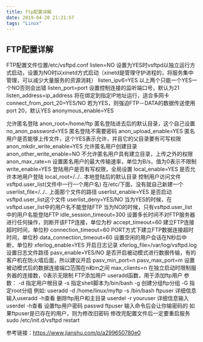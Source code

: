 ```yaml
---
title: ftp配置详解
date: 2019-04-20 21:21:57
tags: "Linux"
---
```

## FTP配置详解
FTP配置文件位置/etc/vsftpd.conf
listen=NO
设置为YES时vsftpd以独立运行方式启动，设置为NO时以xinetd方式启动（xinetd是管理守护进程的，将服务集中管理，可以减少大量服务的资源消耗）
listen_ipv6=YES
以上两个只能一个YES一个NO否则会出错
listen_port=port
设置控制连接的监听端口号，默认为21
listen_address=ip_address
将在绑定到指定IP地址运行，适合多网卡
connect_from_port_20=YES/NO
若为YES，则强迫FTP－DATA的数据传送使用port 20，默认YES
anonymous_enable=YES
<!--more-->
允许匿名登陆
anon_root=/home/ftp
匿名登陆进去后的默认目录，这个自己设置
no_anon_password=YES
匿名登陆不需要密码
anon_upload_enable=YES
匿名用户是否能够上传文件，这个YES表示允许，并且它的父目录要有可写权限
anon_mkdir_write_enable=YES
允许匿名用户创建目录
anon_other_write_enable=NO
不允许匿名用户具有建立目录，上传之外的权限
anon_max_rate=n
设置匿名用户的最大传输速率，单位为B/s，值为0表示不限制
write_enable=YES
登陆用户是否有写权限，全局设置
local_enable=YES
是否允许本地用户登陆
local_root=/../..
本地登陆后的默认目录
控制用户访问文件vsftpd.user_list(文件中一行一个用户名)
在/etc/下面，没有就自己新建一个
userlist_file=/../..
上面那个文件的路径
userlist_enable=YES
是否启动vsftpd.user_list这个文件
userlist_deny=YES/NO
当为YES的时候，在vsftpd.user_list中的用户名不能登陆FTP
当为NO的时候，只有vsftpd.user_list中的用户名能登陆FTP
idle_session_timeout=300
设置多长时间不对FTP服务器进行任何操作，则断开该FTP连接，单位为秒
accept_timeout=60
建立FTP连接超时时间，单位秒
connection_timeout=60
PORT方式下建立FTP数据连接超时时间，单位秒
data_connection_timeout=60
设置空闲的用户会话在N秒后中断，单位秒
xferlog_enable=YES
开启日志记录
xferlog_file=/var/log/vsftpd.log
设置日志文件路径
pasv_enable=YES/NO
是否开启被动模式进行数据传输，有的客户机在防火墙后面，所以建议开启
pasv_min_port=n
pasv_max_port=m
设置被动模式后的数据连接端口范围在n和m之间
max_clients=n
在独立启动时限制服务器的连接数，0表示无限制
FTP添加用户
useradd函数，用于添加ftp用户
参数：
-d 指定用户根目录
-s 指定shell脚本为/bin/bash
-g 创建分组ftp分组
-G 指定root分组
例如:
useradd -d /home/linux/myftp -s /bin/bash ftpuser
详细信息输入useradd -h查看
删除ftp用户和主目录 userdel -r youruser
详细信息输入userdel -h查看
设置ftp用户密码
passwd ftpuser
输入命令后会让你输密码的
如果ftpuser是已存在的用户，则为修改旧密码
修改完配置文件后一定要重启服务
sudo /etc/init.d/vsftpd restart

参考链接：https://www.jianshu.com/p/a299650780e0

